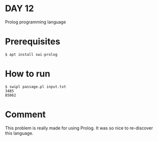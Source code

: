 # DAY 12

Prolog programming language

# Prerequisites

```console
$ apt install swi-prolog
```

# How to run

```console
$ swipl passage.pl input.txt
3485
85062
```

# Comment

This problem is really made for using Prolog. It was so nice to re-discover this language.
